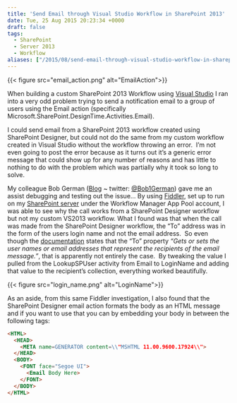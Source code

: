 ```yaml
---
title: 'Send Email through Visual Studio Workflow in SharePoint 2013'
date: Tue, 25 Aug 2015 20:23:34 +0000
draft: false
tags: 
  - SharePoint
  - Server 2013
  - Workflow
aliases: ["/2015/08/send-email-through-visual-studio-workflow-in-sharepoint-2013/"]
---
```


{{< figure src="email_action.png" alt="EmailAction">}}

When building a custom SharePoint 2013 Workflow using [Visual Studio](https://visualstudio.microsoft.com/) I ran into a very odd problem trying to send a notification email to a group of users using the Email action (specifically Microsoft.SharePoint.DesignTime.Activities.Email).

I could send email from a SharePoint 2013 workflow created using SharePoint Designer, but could not do the same from my custom workflow created in Visual Studio without the workflow throwing an error.  I’m not even going to post the error because as it turns out it’s a generic error message that could show up for any number of reasons and has little to nothing to do with the problem which was partially why it took so long to solve.

My colleague Bob German ([Blog](https://bob1german.com/) ~ twitter: [@Bob1German](https://twitter.com/Bob1German)) gave me an assist debugging and testing out the issue… By using [Fiddler](https://www.telerik.com/fiddler), set up to run on my [SharePoint server](https://en.wikipedia.org/wiki/Microsoft_SharePoint "Microsoft SharePoint") under the Workflow Manager App Pool account, I was able to see why the call works from a SharePoint Designer workflow but not my custom VS2013 workflow. What I found was that when the call was made from the SharePoint Designer workflow, the “To” address was in the form of the users login name and not the email address.  So even though the [documentation](https://learn.microsoft.com/en-us/previous-versions/office/sharepoint-server/jj251066(v=office.15)) states that the “To” property _“Gets or sets the user names or email addresses that represent the recipients of the email message.”_, that is apparently not entirely the case.  By tweaking the value I pulled from the LookupSPUser activity from Email to LoginName and adding that value to the recipient’s collection, everything worked beautifully.

{{< figure src="login_name.png" alt="LoginName">}}

As an aside, from this same Fiddler investigation, I also found that the SharePoint Designer email action formats the body as an HTML message and if you want to use that you can by embedding your body in between the following tags:

```html
<HTML>
  <HEAD> 
    <META name=GENERATOR content=\\"MSHTML 11.00.9600.17924\\">
  </HEAD>
  <BODY>
    <FONT face="Segoe UI">
      <Email Body Here>
    </FONT>
  </BODY>
</HTML>
```
